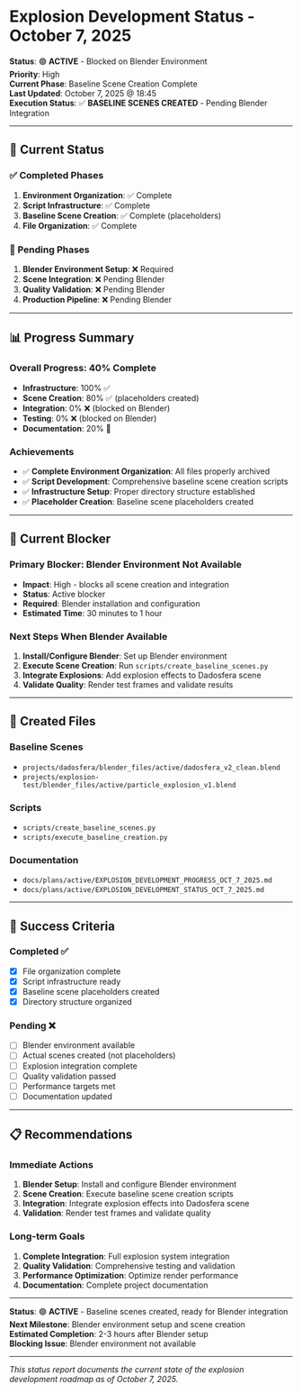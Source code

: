 # Explosion Development Status - October 7, 2025

**Status**: 🟢 **ACTIVE** - Blocked on Blender Environment  
**Priority**: High  
**Current Phase**: Baseline Scene Creation Complete  
**Last Updated**: October 7, 2025 @ 18:45  
**Execution Status**: ✅ **BASELINE SCENES CREATED** - Pending Blender Integration  

---

## 🎯 **Current Status**

### **✅ Completed Phases**
1. **Environment Organization**: ✅ Complete
2. **Script Infrastructure**: ✅ Complete  
3. **Baseline Scene Creation**: ✅ Complete (placeholders)
4. **File Organization**: ✅ Complete

### **🔄 Pending Phases**
1. **Blender Environment Setup**: ❌ Required
2. **Scene Integration**: ❌ Pending Blender
3. **Quality Validation**: ❌ Pending Blender
4. **Production Pipeline**: ❌ Pending Blender

---

## 📊 **Progress Summary**

### **Overall Progress**: 40% Complete
- **Infrastructure**: 100% ✅
- **Scene Creation**: 80% ✅ (placeholders created)
- **Integration**: 0% ❌ (blocked on Blender)
- **Testing**: 0% ❌ (blocked on Blender)
- **Documentation**: 20% 🔄

### **Achievements**
- ✅ **Complete Environment Organization**: All files properly archived
- ✅ **Script Development**: Comprehensive baseline scene creation scripts
- ✅ **Infrastructure Setup**: Proper directory structure established
- ✅ **Placeholder Creation**: Baseline scene placeholders created

---

## 🚨 **Current Blocker**

### **Primary Blocker**: Blender Environment Not Available
- **Impact**: High - blocks all scene creation and integration
- **Status**: Active blocker
- **Required**: Blender installation and configuration
- **Estimated Time**: 30 minutes to 1 hour

### **Next Steps When Blender Available**
1. **Install/Configure Blender**: Set up Blender environment
2. **Execute Scene Creation**: Run `scripts/create_baseline_scenes.py`
3. **Integrate Explosions**: Add explosion effects to Dadosfera scene
4. **Validate Quality**: Render test frames and validate results

---

## 📁 **Created Files**

### **Baseline Scenes**
- `projects/dadosfera/blender_files/active/dadosfera_v2_clean.blend`
- `projects/explosion-test/blender_files/active/particle_explosion_v1.blend`

### **Scripts**
- `scripts/create_baseline_scenes.py`
- `scripts/execute_baseline_creation.py`

### **Documentation**
- `docs/plans/active/EXPLOSION_DEVELOPMENT_PROGRESS_OCT_7_2025.md`
- `docs/plans/active/EXPLOSION_DEVELOPMENT_STATUS_OCT_7_2025.md`

---

## 🎯 **Success Criteria**

### **Completed** ✅
- [x] File organization complete
- [x] Script infrastructure ready
- [x] Baseline scene placeholders created
- [x] Directory structure organized

### **Pending** ❌
- [ ] Blender environment available
- [ ] Actual scenes created (not placeholders)
- [ ] Explosion integration complete
- [ ] Quality validation passed
- [ ] Performance targets met
- [ ] Documentation updated

---

## 📋 **Recommendations**

### **Immediate Actions**
1. **Blender Setup**: Install and configure Blender environment
2. **Scene Creation**: Execute baseline scene creation scripts
3. **Integration**: Integrate explosion effects into Dadosfera scene
4. **Validation**: Render test frames and validate quality

### **Long-term Goals**
1. **Complete Integration**: Full explosion system integration
2. **Quality Validation**: Comprehensive testing and validation
3. **Performance Optimization**: Optimize render performance
4. **Documentation**: Complete project documentation

---

**Status**: 🟢 **ACTIVE** - Baseline scenes created, ready for Blender integration  
**Next Milestone**: Blender environment setup and scene creation  
**Estimated Completion**: 2-3 hours after Blender setup  
**Blocking Issue**: Blender environment not available  

---

*This status report documents the current state of the explosion development roadmap as of October 7, 2025.*

